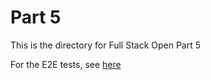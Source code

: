 # Part 5

This is the directory for Full Stack Open Part 5

For the E2E tests, see [here](../tests/blog.spec.js)
